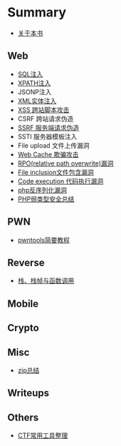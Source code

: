 # Summary

* [关于本书](README.md)

## Web

* [SQL注入](web/sqlzhu-ru.md)
* [XPATH注入](web/xpathzhu-ru.md)
* JSONP注入
* [XML实体注入](web/xmlshi-ti-zhu-ru-gong-ji.md)
* [XSS 跨站脚本攻击](web/xss-zong-jie.md)
* CSRF 跨站请求伪造
* [SSRF 服务端请求伪造](web/phpdai-ma-shen-ji-xiao-zong-jie/ssrf-fu-wu-qi-duan-qing-qiu-wei-zao.md)
* SSTI 服务器模板注入
* File upload 文件上传漏洞
* [Web Cache 欺骗攻击](web/web-cache-qi-pian-gong-ji.md)
* [RPO\(relative path overwrite\)漏洞](web/rporelative-path-overwritelou-dong.md)
* [File inclusion文件包含漏洞](web/file-inclusionwen-jian-bao-han-lou-dong.md)
* [Code execution 代码执行漏洞](web/dai-ma-zhi-xing-lou-dong.md)
* [php反序列化漏洞](web/qian-tan-php-fan-xu-lie-hua-lou-dong.md)
* [PHP弱类型安全总结](web/phpruo-lei-xing-an-quan-zong-jie.md)

## PWN

* [pwntools简要教程](pwn/pwntoolsjian-yao-jiao-cheng.md)

## Reverse

* [栈、栈帧与函数调用](pwn/zhan-3001-zhan-zheng-yu-han-shu-diao-yong.md)

## Mobile

## Crypto

## Misc

* [zip总结](misc/zipzong-jie.md)

## Writeups

## Others

* [CTF常用工具整理](others/ctfchang-yong-gong-ju-zheng-li.md)

